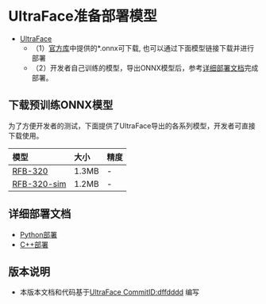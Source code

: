 # UltraFace准备部署模型


- [UltraFace](https://github.com/Linzaer/Ultra-Light-Fast-Generic-Face-Detector-1MB/commit/dffdddd)
  - （1）[官方库](https://github.com/Linzaer/Ultra-Light-Fast-Generic-Face-Detector-1MB/)中提供的*.onnx可下载, 也可以通过下面模型链接下载并进行部署
  - （2）开发者自己训练的模型，导出ONNX模型后，参考[详细部署文档](#详细部署文档)完成部署。



## 下载预训练ONNX模型

为了方便开发者的测试，下面提供了UltraFace导出的各系列模型，开发者可直接下载使用。

| 模型                                                               | 大小    | 精度    |
|:---------------------------------------------------------------- |:----- |:----- |
| [RFB-320](https://bj.bcebos.com/paddlehub/fastdeploy/version-RFB-320.onnx) | 1.3MB | - |
| [RFB-320-sim](https://bj.bcebos.com/paddlehub/fastdeploy/version-RFB-320-sim.onnx) | 1.2MB | -|



## 详细部署文档

- [Python部署](python)
- [C++部署](cpp)


## 版本说明

- 本版本文档和代码基于[UltraFace CommitID:dffdddd](https://github.com/Linzaer/Ultra-Light-Fast-Generic-Face-Detector-1MB/commit/dffdddd) 编写
